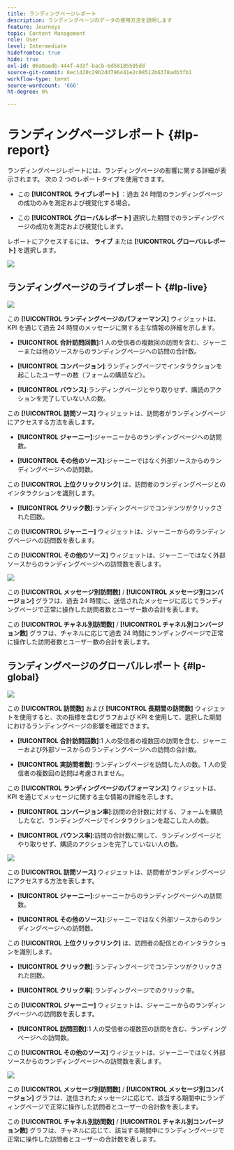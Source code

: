 ```yaml
---
title: ランディングページレポート
description: ランディングページのデータの使用方法を説明します
feature: Journeys
topic: Content Management
role: User
level: Intermediate
hidefromtoc: true
hide: true
exl-id: 06a0aedb-444f-4d3f-bacb-6d58185595dd
source-git-commit: 8ec1420c29b2dd796441e2c08512b6378adb3fb1
workflow-type: tm+mt
source-wordcount: '666'
ht-degree: 0%

---
```


# ランディングページレポート {#lp-report}

ランディングページレポートには、ランディングページの影響に関する詳細が表示されます。 次の 2 つのレポートタイプを使用できます。

* この **[!UICONTROL ライブレポート]** ：過去 24 時間のランディングページの成功のみを測定および視覚化する場合。

* この **[!UICONTROL グローバルレポート]** 選択した期間でのランディングページの成功を測定および視覚化します。

レポートにアクセスするには、 **ライブ** または **[!UICONTROL グローバルレポート]** を選択します。

![](../assets/landing_page_report_1.png)

## ランディングページのライブレポート {#lp-live}

![](../assets/landing_page_report_2.png)

この **[!UICONTROL ランディングページのパフォーマンス]** ウィジェットは、KPI を通じて過去 24 時間のメッセージに関する主な情報の詳細を示します。

* **[!UICONTROL 合計訪問回数]**:1 人の受信者の複数回の訪問を含む、ジャーニーまたは他のソースからのランディングページへの訪問の合計数。

* **[!UICONTROL コンバージョン]**:ランディングページでインタラクションを起こしたユーザーの数（フォームの購読など）。

* **[!UICONTROL バウンス]**:ランディングページとやり取りせず、購読のアクションを完了していない人の数。

この **[!UICONTROL 訪問ソース]** ウィジェットは、訪問者がランディングページにアクセスする方法を表します。

* **[!UICONTROL ジャーニー]**:ジャーニーからのランディングページへの訪問数。

* **[!UICONTROL その他のソース]**:ジャーニーではなく外部ソースからのランディングページへの訪問数。

この **[!UICONTROL 上位クリックリンク]** は、訪問者のランディングページとのインタラクションを識別します。

* **[!UICONTROL クリック数]**:ランディングページでコンテンツがクリックされた回数。

この **[!UICONTROL ジャーニー]** ウィジェットは、ジャーニーからのランディングページへの訪問数を表します。

この **[!UICONTROL その他のソース]** ウィジェットは、ジャーニーではなく外部ソースからのランディングページへの訪問数を表します。

![](../assets/landing_page_report_3.png)

この **[!UICONTROL メッセージ別訪問数]** / **[!UICONTROL メッセージ別コンバージョン]** グラフは、過去 24 時間に、送信されたメッセージに応じてランディングページで正常に操作した訪問者数とユーザー数の合計を表します。

この **[!UICONTROL チャネル別訪問数]** / **[!UICONTROL チャネル別コンバージョン数]** グラフは、チャネルに応じて過去 24 時間にランディングページで正常に操作した訪問者数とユーザー数の合計を表します。

## ランディングページのグローバルレポート {#lp-global}

![](../assets/landing_page_report_4.png)

この **[!UICONTROL 訪問数]** および **[!UICONTROL 長期間の訪問数]** ウィジェットを使用すると、次の指標を含むグラフおよび KPI を使用して、選択した期間におけるランディングページの影響を確認できます。

* **[!UICONTROL 合計訪問回数]**:1 人の受信者の複数回の訪問を含む、ジャーニーおよび外部ソースからのランディングページへの訪問の合計数。

* **[!UICONTROL 実訪問者数]**:ランディングページを訪問した人の数。1 人の受信者の複数回の訪問は考慮されません。

この **[!UICONTROL ランディングページのパフォーマンス]** ウィジェットは、KPI を通じてメッセージに関する主な情報の詳細を示します。

* **[!UICONTROL コンバージョン率]**:訪問の合計数に対する、フォームを購読したなど、ランディングページでインタラクションを起こした人の数。

* **[!UICONTROL バウンス率]**:訪問の合計数に関して、ランディングページとやり取りせず、購読のアクションを完了していない人の数。

![](../assets/landing_page_report_5.png)

この **[!UICONTROL 訪問ソース]** ウィジェットは、訪問者がランディングページにアクセスする方法を表します。

* **[!UICONTROL ジャーニー]**:ジャーニーからのランディングページへの訪問数。

* **[!UICONTROL その他のソース]**:ジャーニーではなく外部ソースからのランディングページへの訪問数。

この **[!UICONTROL 上位クリックリンク]** は、訪問者の配信とのインタラクションを識別します。

* **[!UICONTROL クリック数]**:ランディングページでコンテンツがクリックされた回数。

* **[!UICONTROL クリック率]**:ランディングページでのクリック率。

この **[!UICONTROL ジャーニー]** ウィジェットは、ジャーニーからのランディングページへの訪問数を表します。

* **[!UICONTROL 訪問回数]**:1 人の受信者の複数回の訪問を含む、ランディングページへの訪問数。

この **[!UICONTROL その他のソース]** ウィジェットは、ジャーニーではなく外部ソースからのランディングページへの訪問数を表します。

![](../assets/landing_page_report_6.png)

この **[!UICONTROL メッセージ別訪問数]** / **[!UICONTROL メッセージ別コンバージョン]** グラフは、送信されたメッセージに応じて、該当する期間中にランディングページで正常に操作した訪問者とユーザーの合計数を表します。

この **[!UICONTROL チャネル別訪問数]** / **[!UICONTROL チャネル別コンバージョン数]** グラフは、チャネルに応じて、該当する期間中にランディングページで正常に操作した訪問者とユーザーの合計数を表します。
